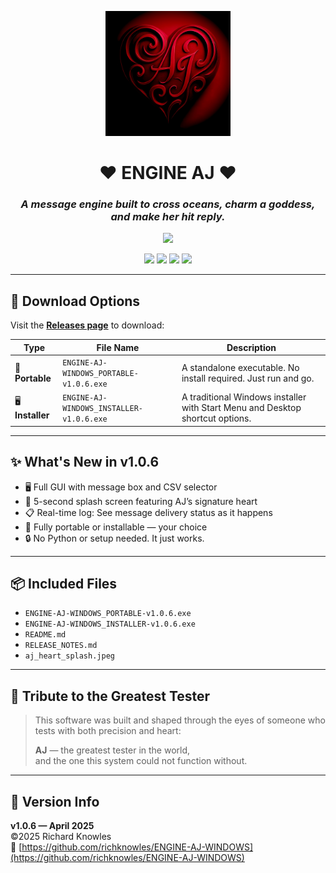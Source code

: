 
<p align="center">
  <img src="https://raw.githubusercontent.com/richknowles/ENGINE-AJ-WINDOWS/main/aj_heart_splash.jpeg" width="200" alt="AJ Heart"/>
</p>

<h1 align="center">❤️ ENGINE AJ ❤️</h1>
<h3 align="center"><i>A message engine built to cross oceans, charm a goddess, and make her hit reply.</i></h3>

<p align="center">
  <img src="https://readme-typing-svg.demolab.com?font=Fira+Code&size=22&duration=2000&pause=1000&color=F73B00&center=true&vCenter=true&width=800&lines=Tested+with+care.;Perfected+under+pressure.;Guided+by+the+greatest+tester+in+the+world.">
</p>

<p align="center">
  <img src="https://img.shields.io/github/v/release/richknowles/ENGINE-AJ-WINDOWS?color=%23f7768e&label=version&style=for-the-badge" />
  <img src="https://img.shields.io/github/downloads/richknowles/ENGINE-AJ-WINDOWS/total?color=%23ffac33&style=for-the-badge" />
  <img src="https://img.shields.io/badge/©2025%20Richard%20Knowles-orange?style=for-the-badge&logoColor=white" />
  <img src="https://img.shields.io/github/languages/top/richknowles/ENGINE-AJ-WINDOWS?style=for-the-badge&color=blueviolet" />
</p>

---

## 🔽 Download Options

Visit the **[Releases page](https://github.com/richknowles/ENGINE-AJ-WINDOWS/releases/latest)** to download:

| Type        | File Name                                  | Description                          |
|-------------|--------------------------------------------|--------------------------------------|
| 🧳 **Portable** | `ENGINE-AJ-WINDOWS_PORTABLE-v1.0.6.exe`     | A standalone executable. No install required. Just run and go. |
| 🖥 **Installer** | `ENGINE-AJ-WINDOWS_INSTALLER-v1.0.6.exe`    | A traditional Windows installer with Start Menu and Desktop shortcut options. |

---

## ✨ What's New in v1.0.6

- 🖥️ Full GUI with message box and CSV selector
- 💖 5-second splash screen featuring AJ’s signature heart
- 📋 Real-time log: See message delivery status as it happens
- 🧳 Fully portable or installable — your choice
- 🔒 No Python or setup needed. It just works.

---

## 📦 Included Files

- `ENGINE-AJ-WINDOWS_PORTABLE-v1.0.6.exe`
- `ENGINE-AJ-WINDOWS_INSTALLER-v1.0.6.exe`
- `README.md`
- `RELEASE_NOTES.md`
- `aj_heart_splash.jpeg`

---

## 🧪 Tribute to the Greatest Tester

> This software was built and shaped through the eyes of someone who tests with both precision and heart:
>
> **AJ** — the greatest tester in the world,  
> and the one this system could not function without.

---

## 🔐 Version Info

**v1.0.6 — April 2025**  
©2025 Richard Knowles  
🔗 [https://github.com/richknowles/ENGINE-AJ-WINDOWS](https://github.com/richknowles/ENGINE-AJ-WINDOWS)
